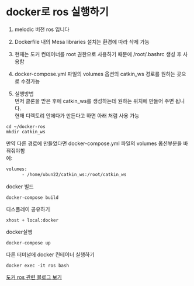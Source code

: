 # docker로 ros 실행하기
1. melodic 버전 ros 입니다

2. Dockerfile 내의 Mesa libraries 설치는 환경에 따라 삭제 가능

3. 현재는 도커 컨테이너를 root 권한으로 사용하기 때문에 /root/.bashrc 생성 후 사용함

4. docker-compose.yml 파일의 volumes 옵션의 catkin_ws 경로를 원하는 곳으로 수정가능

5. 실행방법  
먼저 클론을 받은 후에 catkin_ws를 생성하는데 원하는 위치에 만들어 주면 됩니다.  
현재 디렉토리 안에다가 만든다고 하면 아래 처럼 사용 가능
```
cd ~/docker-ros
mkdir catkin_ws
```

만약 다른 경로에 만들었다면 docker-compose.yml 파일의 volumes 옵션부분을 바꿔줘야함  
예:
```xml
volumes:
      - /home/ubun22/catkin_ws:/root/catkin_ws 
```

docker 빌드
```
docker-compose build
```

디스플레이 공유하기
```
xhost + local:docker
```

docker실행
```
docker-compose up
```

다른 터미널에 docker 컨테이너 실행하기
```
docker exec -it ros bash
```

[도커 ros 관련 블로그 보기](http://54.180.113.157/tag/docker%20ros%20%ED%8A%9C%ED%86%A0%EB%A6%AC%EC%96%BC)

